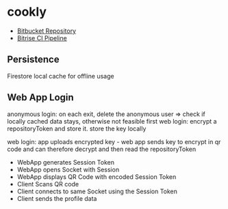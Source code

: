 # cookly

- [Bitbucket Repository](https://bitbucket.org/alex0711/cookly/src/master/)
- [Bitrise CI Pipeline](https://app.bitrise.io/app/918ad19024d15f9e#/builds)

## Persistence

Firestore local cache for offline usage

## Web App Login

anonymous login: on each exit, delete the anonymous user => check if locally cached data stays, otherwise not feasible
first web login: encrypt a repositoryToken and store it. store the key locally

web login: app uploads encrypted key - web app sends key to encrypt in qr code and can therefore decrypt and then read the repositoryToken

- WebApp generates Session Token
- WebApp opens Socket with Session 
- WebApp displays QR Code with encoded Session Token
- Client Scans QR code
- Client connects to same Socket using the Session Token
- Client sends the profile data